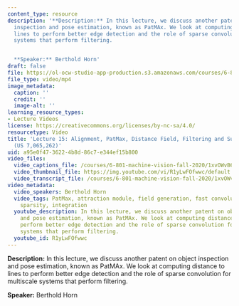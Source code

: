 ```yaml
---
content_type: resource
description: '**Description:** In this lecture, we discuss another patent on object
  inspection and pose estimation, known as PatMAx. We look at computing distance to
  lines to perform better edge detection and the role of sparse convolution for multiscale
  systems that perform filtering.


  **Speaker:** Berthold Horn'
draft: false
file: https://ol-ocw-studio-app-production.s3.amazonaws.com/courses/6-801-machine-vision-fall-2020/mit6_801f20_lec15_1080p_360p_16_9.mp4
file_type: video/mp4
image_metadata:
  caption: ''
  credit: ''
  image-alt: ''
learning_resource_types:
- Lecture Videos
license: https://creativecommons.org/licenses/by-nc-sa/4.0/
resourcetype: Video
title: 'Lecture 15: Alignment, PatMax, Distance Field, Filtering and Sub-Sampling
  (US 7,065,262)'
uid: a95e0f47-3622-4b8d-86c7-e344ef15b800
video_files:
  video_captions_file: /courses/6-801-machine-vision-fall-2020/1xvOWvB6GFguVOLcxOOIsKmEuHhWTMNg2_transcript.webvtt
  video_thumbnail_file: https://img.youtube.com/vi/R1yLwFOfwwc/default.jpg
  video_transcript_file: /courses/6-801-machine-vision-fall-2020/1xvOWvB6GFguVOLcxOOIsKmEuHhWTMNg2_transcript.pdf
video_metadata:
  video_speakers: Berthold Horn
  video_tags: PatMax, attraction module, field generation, fast convolutions through
    sparsity, integration
  youtube_description: In this lecture, we discuss another patent on object inspection
    and pose estimation, known as PatMAx. We look at computing distance to lines to
    perform better edge detection and the role of sparse convolution for multiscale
    systems that perform filtering.
  youtube_id: R1yLwFOfwwc
---
```

**Description:** In this lecture, we discuss another patent on object inspection and pose estimation, known as PatMAx. We look at computing distance to lines to perform better edge detection and the role of sparse convolution for multiscale systems that perform filtering.

**Speaker:** Berthold Horn